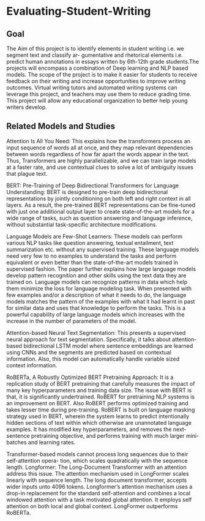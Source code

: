 # Evaluating-Student-Writing

## Goal
The Aim of this project is to identify elements in student writing i.e. we segment text and classify ar- gumentative and rhetorical elements i.e. predict human annotations in essays written by 6th-12th grade students.The projects will encompass a combination of Deep learning and NLP based models. The scope of the project is to make it easier for students to receive feedback on their writing and increase opportunities to improve writing outcomes. Virtual writing tutors and automated writing systems can leverage this project, and teachers may use them to reduce grading time. This project will allow any educational organization to better help young writers develop.

## Related Models and Studies

Attention Is All You Need: This explains how the transformers process an input sequence of words all at once, and they map relevant dependencies between words regardless of how far apart the words appear in the text. Thus, Transformers are highly parallelizable, and we can train large models at a faster rate, and use contextual clues to solve a lot of ambiguity issues that plague text.

BERT: Pre-Training of Deep Bidirectional Transformers for Language Understanding: BERT is designed to pre-train deep bidirectional representations by jointly conditioning on both left and right context in all layers. As a result, the pre-trained BERT representations can be fine-tuned with just one additional output layer to create state-of-the-art models for a wide range of tasks, such as question answering and language inference, without substantial task-specific architecture modifications.

Language Models are Few-Shot Learners: These models can perform various NLP tasks like question answering, textual entailment, text summarization etc. without any supervised training. These language models need very few to no examples to understand the tasks and perform equivalent or even better than the state-of-the-art models trained in supervised fashion. The paper further explains how large language models develop pattern recognition and other skills using the text data they are trained on. Language models can recognize patterns in data which help them minimize the loss for language modeling task. When presented with few examples and/or a description of what it needs to do, the language models matches the pattern of the examples with what it had learnt in past for similar data and uses that knowledge to perform the tasks. This is a powerful capability of large language models which increases with the increase in the number of parameters of the model.

Attention-based Neural Text Segmentation: This presents a supervised neural approach for text segmentation. Specifically, it talks about attention-based bidirectional LSTM model where sentence embeddings are learned using CNNs and the segments are predicted based on contextual information. Also, this model can automatically handle variable sized context information.

RoBERTa, A Robustly Optimized BERT Pretraining Approach: It is a replication study of BERT pretraining that carefully measures the impact of many key hyperparameters and training data size. The issue with BERT is that, it is significantly undertrained. RoBERT for pretraining NLP systems is an improvement on BERT. Also RoBERT performs optimized training and takes lesser time during pre-training. RoBERT is built on language masking strategy used in BERT, wherein the system learns to predict intentionally hidden sections of text within which otherwise are unannotated language examples. It has modified key hyperparameters, and removes the next-sentence pretraining objective, and performs training with much larger mini-batches and learning rates.

Transformer-based models cannot process long sequences due to their self-attention opera- tion, which scales quadratically with the sequence length. Longformer: The Long-Document Transformer with an attention address this issue. The attention mechanism used in LongFormer scales linearly with sequence length. The long document transformer, accepts wider inputs unto 4096 tokens. Longformer’s attention mechanism uses a drop-in replacement for the standard self-attention and combines a local windowed attention with a task motivated global attention. It employs self attention on both local and global context. LongFormer outperforms RoBERTa.


